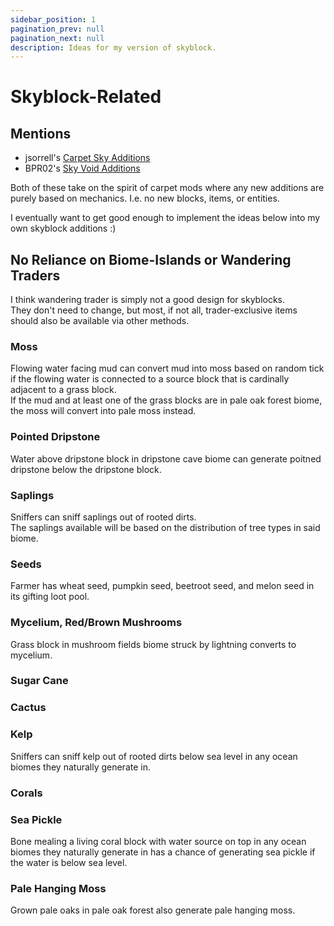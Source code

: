 ```yaml
---
sidebar_position: 1
pagination_prev: null
pagination_next: null
description: Ideas for my version of skyblock.
---
```


# Skyblock-Related


## Mentions

- jsorrell's [Carpet Sky Additions](https://modrinth.com/mod/carpet-sky-additions)
- BPR02's [Sky Void Additions](https://modrinth.com/datapack/sky-void-additions)

Both of these take on the spirit of carpet mods where any new additions are purely based on mechanics.
I.e. no new blocks, items, or entities.

I eventually want to get good enough to implement the ideas below into my own skyblock additions :)


## No Reliance on Biome-Islands or Wandering Traders

I think wandering trader is simply not a good design for skyblocks.  
They don't need to change, but most, if not all, trader-exclusive items should also be available via other methods.

### Moss

Flowing water facing mud can convert mud into moss based on random tick
if the flowing water is connected to a source block that is cardinally adjacent to a grass block.  
If the mud and at least one of the grass blocks are in pale oak forest biome, the moss will convert into pale moss instead.

### Pointed Dripstone

Water above dripstone block in dripstone cave biome can generate poitned dripstone below the dripstone block.

### Saplings

Sniffers can sniff saplings out of rooted dirts.  
The saplings available will be based on the distribution of tree types in said biome.

### Seeds

Farmer has wheat seed, pumpkin seed, beetroot seed, and melon seed in its gifting loot pool.

### Mycelium, Red/Brown Mushrooms

Grass block in mushroom fields biome struck by lightning converts to mycelium.

### Sugar Cane

### Cactus

### Kelp

Sniffers can sniff kelp out of rooted dirts below sea level in any ocean biomes they naturally generate in.

### Corals

### Sea Pickle

Bone mealing a living coral block with water source on top in any ocean biomes they naturally generate in
has a chance of generating sea pickle if the water is below sea level.

### Pale Hanging Moss

Grown pale oaks in pale oak forest also generate pale hanging moss.
